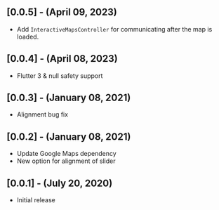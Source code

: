 ## [0.0.5] - (April 09, 2023)

* Add `InteractiveMapsController` for communicating after the map is loaded.

## [0.0.4] - (April 08, 2023)

* Flutter 3 & null safety support

## [0.0.3] - (January 08, 2021)

* Alignment bug fix

## [0.0.2] - (January 08, 2021)

* Update Google Maps dependency
* New option for alignment of slider

## [0.0.1] - (July 20, 2020)

* Initial release
